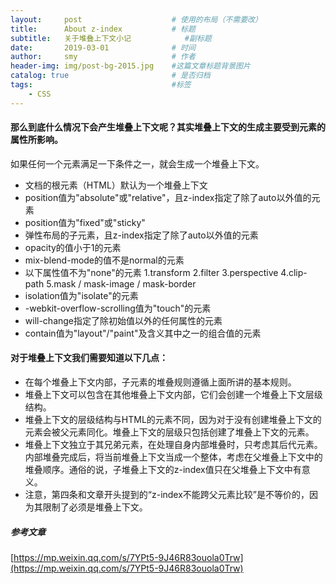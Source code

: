 ```yaml
---
layout:     post                    # 使用的布局（不需要改）
title:      About z-index           # 标题 
subtitle:   关于堆叠上下文小记            #副标题
date:       2019-03-01              # 时间
author:     smy                     # 作者
header-img: img/post-bg-2015.jpg    #这篇文章标题背景图片
catalog: true                       # 是否归档
tags:                               #标签
    - CSS
---
```


#### 那么到底什么情况下会产生堆叠上下文呢？其实堆叠上下文的生成主要受到元素的属性所影响。

如果任何一个元素满足一下条件之一，就会生成一个堆叠上下文。

- 文档的根元素（HTML）默认为一个堆叠上下文
- position值为"absolute"或"relative"，且z-index指定了除了auto以外值的元素
- position值为"fixed"或"sticky"
- 弹性布局的子元素，且z-index指定了除了auto以外值的元素
- opacity的值小于1的元素
- mix-blend-mode的值不是normal的元素
- 以下属性值不为"none"的元素
  1.transform
  2.filter
  3.perspective
  4.clip-path
  5.mask / mask-image / mask-border
- isolation值为"isolate"的元素
- -webkit-overflow-scrolling值为"touch"的元素
- will-change指定了除初始值以外的任何属性的元素
- contain值为"layout"/"paint"及含义其中之一的组合值的元素

#### 对于堆叠上下文我们需要知道以下几点：

- 在每个堆叠上下文内部，子元素的堆叠规则遵循上面所讲的基本规则。
- 堆叠上下文可以包含在其他堆叠上下文内部，它们会创建一个堆叠上下文层级结构。
- 堆叠上下文的层级结构与HTML的元素不同，因为对于没有创建堆叠上下文的元素会被父元素同化。堆叠上下文的层级只包括创建了堆叠上下文的元素。
- 堆叠上下文独立于其兄弟元素，在处理自身内部堆叠时，只考虑其后代元素。内部堆叠完成后，将当前堆叠上下文当成一个整体，考虑在父堆叠上下文中的堆叠顺序。通俗的说，子堆叠上下文的z-index值只在父堆叠上下文中有意义。
- 注意，第四条和文章开头提到的“z-index不能跨父元素比较”是不等价的，因为其限制了必须是堆叠上下文。

##### 参考文章
[https://mp.weixin.qq.com/s/7YPt5-9J46R83ouola0Trw](https://mp.weixin.qq.com/s/7YPt5-9J46R83ouola0Trw)